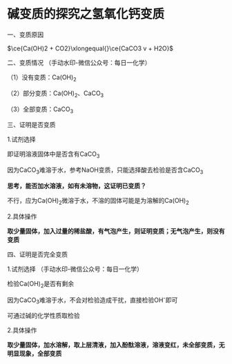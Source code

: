 # 碱变质的探究之氢氧化钙变质

一、变质原因

$\ce{Ca(OH)2 + CO2}\xlongequal{}\ce{CaCO3 v + H2O}$

二、变质情况	（手动水印-微信公众号：每日一化学）

（1）没有变质：Ca(OH)<sub>2</sub>

（2）部分变质：Ca(OH)<sub>2</sub>、CaCO<sub>3</sub>

（3）全部变质：CaCO<sub>3</sub>

三、证明是否变质

1.试剂选择

即证明溶液固体中是否含有CaCO<sub>3</sub>

因为CaCO<sub>3</sub>难溶于水，参考NaOH变质，只能选择酸去检验是否含CaCO<sub>3</sub>

**思考，能否加水溶液，如有未溶物，这证明已变质？**

不行，应为Ca(OH)<sub>2</sub>微溶于水，不溶的固体可能是为溶解的Ca(OH)<sub>2</sub>

2.具体操作

**取少量固体，加入过量的稀盐酸，有气泡产生，则证明变质；无气泡产生，则没有变质**

四、证明是否完全变质

1.试剂选择	（手动水印-微信公众号：每日一化学）

检验Ca(OH)<sub>2</sub>是否有剩余

因为CaCO<sub>3</sub>难溶于水，不会对检验造成干扰，直接检验OH<sup>-</sup>即可

可通过碱的化学性质取检验

2.具体操作

**取少量固体，加水溶解，取上层清液，加入酚酞溶液，溶液变红，未全部变质，无明显现象，全部变质**

‍
